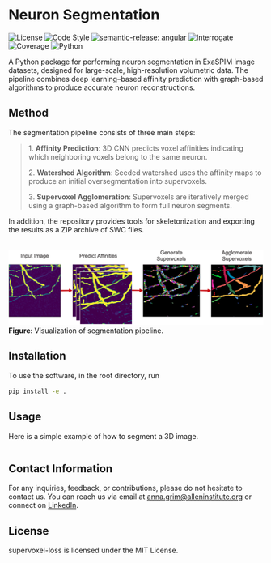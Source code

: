 # Neuron Segmentation

[![License](https://img.shields.io/badge/license-MIT-brightgreen)](LICENSE)
![Code Style](https://img.shields.io/badge/code%20style-black-black)
[![semantic-release: angular](https://img.shields.io/badge/semantic--release-angular-e10079?logo=semantic-release)](https://github.com/semantic-release/semantic-release)
![Interrogate](https://img.shields.io/badge/interrogate-100.0%25-brightgreen)
![Coverage](https://img.shields.io/badge/coverage-100%25-brightgreen?logo=codecov)
![Python](https://img.shields.io/badge/python->=3.10-blue?logo=python)

A Python package for performing neuron segmentation in ExaSPIM image datasets, designed for large-scale, high-resolution volumetric data. The pipeline combines deep learning–based affinity prediction with graph-based algorithms to produce accurate neuron reconstructions.


## Method

The segmentation pipeline consists of three main steps:

<blockquote>
  <p>1. <strong>Affinity Prediction</strong>: 3D CNN predicts voxel affinities indicating which neighboring voxels belong to the same neuron.</p>
  <p>2. <strong>Watershed Algorithm</strong>: Seeded watershed uses the affinity maps to produce an initial oversegmentation into supervoxels.</p>
  <p>3. <strong>Supervoxel Agglomeration</strong>: Supervoxels are iteratively merged using a graph-based algorithm to form full neuron segments.</p>
</blockquote>

In addition, the repository provides tools for skeletonization and exporting the results as a ZIP archive of SWC files.
<br>
<br>

<p>
  <img src="imgs/pipeline.png" width="850" alt="pipeline">
  <br>
  <b> Figure: </b>Visualization of segmentation pipeline.
</p>

## Installation
To use the software, in the root directory, run
```bash
pip install -e .
```

## Usage

Here is a simple example of how to segment a 3D image.

```python

```

## Contact Information
For any inquiries, feedback, or contributions, please do not hesitate to contact us. You can reach us via email at anna.grim@alleninstitute.org or connect on [LinkedIn](https://www.linkedin.com/in/anna-m-grim/).

## License
supervoxel-loss is licensed under the MIT License.
